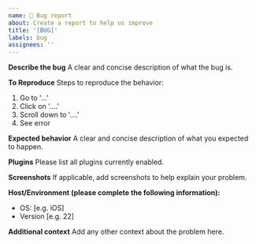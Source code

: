 ```yaml
---
name: 🐛 Bug report
about: Create a report to help us improve
title: '[BUG]'
labels: bug
assignees: ''
---
```


**Describe the bug**
A clear and concise description of what the bug is.

**To Reproduce**
Steps to reproduce the behavior:

1. Go to '...'
2. Click on '....'
3. Scroll down to '....'
4. See error

**Expected behavior**
A clear and concise description of what you expected to happen.

**Plugins**
Please list all plugins currently enabled.

**Screenshots**
If applicable, add screenshots to help explain your problem.

**Host/Environment (please complete the following information):**

- OS: [e.g. iOS]
- Version [e.g. 22]

**Additional context**
Add any other context about the problem here.
